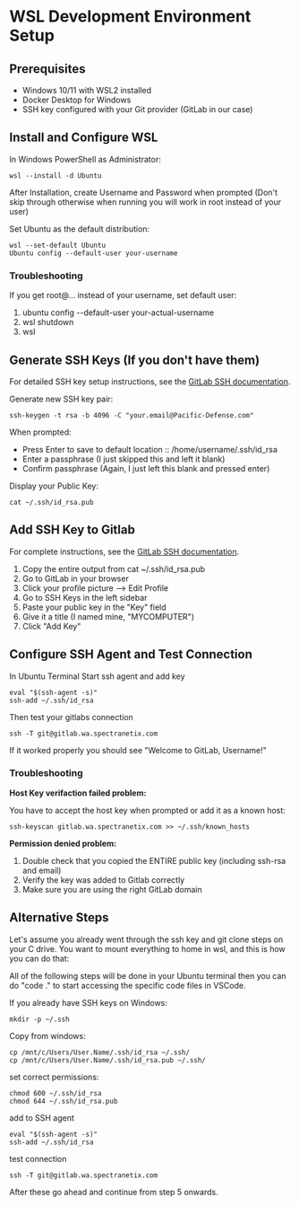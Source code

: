 # WSL Development Environment Setup

## Prerequisites

- Windows 10/11 with WSL2 installed
- Docker Desktop for Windows
- SSH key configured with your Git provider (GitLab in our case)

## Install and Configure WSL

In Windows PowerShell as Administrator:

```
wsl --install -d Ubuntu
```

After Installation, create Username and Password when prompted (Don't skip through otherwise when running you will work in root instead of your user)

Set Ubuntu as the default distribution:

```
wsl --set-default Ubuntu
Ubuntu config --default-user your-username
```

### Troubleshooting

If you get root@... instead of your username, set default user:

1. ubuntu config --default-user your-actual-username
2. wsl shutdown
3. wsl

## Generate SSH Keys (If you don't have them)

For detailed SSH key setup instructions, see the [GitLab SSH documentation](https://gitlab.wa.spectranetix.com/help/user/ssh.md).

Generate new SSH key pair:

```
ssh-keygen -t rsa -b 4096 -C "your.email@Pacific-Defense.com"
```

When prompted:
- Press Enter to save to default location :: /home/username/.ssh/id_rsa
- Enter a passphrase (I just skipped this and left it blank)
- Confirm passphrase (Again, I just left this blank and pressed enter)

Display your Public Key:

```
cat ~/.ssh/id_rsa.pub
```

## Add SSH Key to Gitlab

For complete instructions, see the [GitLab SSH documentation](https://gitlab.wa.spectranetix.com/help/user/ssh.md).

1. Copy the entire output from cat ~/.ssh/id_rsa.pub
2. Go to GitLab in your browser
3. Click your profile picture --> Edit Profile
4. Go to SSH Keys in the left sidebar
5. Paste your public key in the "Key" field
6. Give it a title (I named mine, "MYCOMPUTER")
7. Click "Add Key"

## Configure SSH Agent and Test Connection

In Ubuntu Terminal Start ssh agent and add key

```
eval "$(ssh-agent -s)"
ssh-add ~/.ssh/id_rsa
```

Then test your gitlabs connection

```
ssh -T git@gitlab.wa.spectranetix.com
```

If it worked properly you should see "Welcome to GitLab, Username!"

### Troubleshooting

**Host Key verifaction failed problem:**

You have to accept the host key when prompted or add it as a known host:

```
ssh-keyscan gitlab.wa.spectranetix.com >> ~/.ssh/known_hosts
```

**Permission denied problem:**

1. Double check that you copied the ENTIRE public key (including ssh-rsa and email)
2. Verify the key was added to Gitlab correctly
3. Make sure you are using the right GitLab domain

## Alternative Steps

Let's assume you already went through the ssh key and git clone steps on your C drive. You want to mount everything to home in wsl, and this is how you can do that:

All of the following steps will be done in your Ubuntu terminal then you can do "code ." to start accessing the specific code files in VSCode.

If you already have SSH keys on Windows:

```
mkdir -p ~/.ssh
```

Copy from windows:

```
cp /mnt/c/Users/User.Name/.ssh/id_rsa ~/.ssh/
cp /mnt/c/Users/User.Name/.ssh/id_rsa.pub ~/.ssh/
```

set correct permissions:

```
chmod 600 ~/.ssh/id_rsa
chmod 644 ~/.ssh/id_rsa.pub
```

add to SSH agent

```
eval "$(ssh-agent -s)"
ssh-add ~/.ssh/id_rsa
```

test connection

```
ssh -T git@gitlab.wa.spectranetix.com
```

After these go ahead and continue from step 5 onwards.
